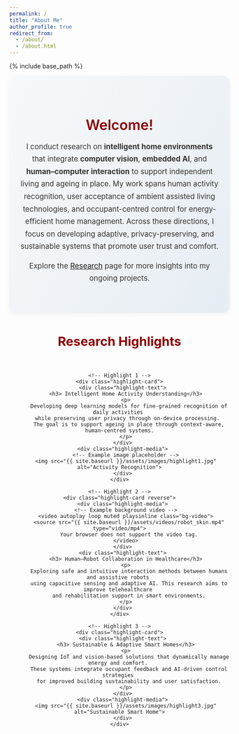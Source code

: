 ```yaml
---
permalink: /
title: "About Me"
author_profile: true
redirect_from: 
  - /about/
  - /about.html
---
```


{% include base_path %}

<!-- ====== Styling ====== -->
<style>
/* Intro Section */
.about-intro {
  background: linear-gradient(120deg, #f7f9fb, #e6edf3);
  padding: 3rem 1.5rem;
  text-align: center;
  border-radius: 16px;
  box-shadow: 0 4px 12px rgba(0,0,0,0.05);
  margin-bottom: 3rem;
}
.about-intro h2 {
  color: #8b0000;
  font-size: 2rem;
  font-weight: 600;
  margin-bottom: 1rem;
}
.about-intro p {
  max-width: 800px;
  margin: 0 auto 1rem;
  font-size: 1.05rem;
  color: #333;
  line-height: 1.7;
}

/* Research Highlights */
.highlight-section {
  text-align: center;
}
.highlight-section h2 {
  color: #8b0000;
  font-size: 1.8rem;
  font-weight: 700;
  margin-bottom: 2.5rem;
}

.highlight-grid {
  display: flex;
  flex-direction: column;
  gap: 3rem;
}

/* Each highlight card */
.highlight-card {
  display: flex;
  align-items: center;
  justify-content: space-between;
  gap: 2rem;
  flex-wrap: wrap;
  background: #ffffff;
  border-radius: 16px;
  box-shadow: 0 6px 16px rgba(0,0,0,0.08);
  overflow: hidden;
  transition: transform 0.3s ease;
}
.highlight-card:hover {
  transform: translateY(-5px);
}

.highlight-card.reverse {
  flex-direction: row-reverse;
}

/* Text Section */
.highlight-text {
  flex: 1 1 45%;
  padding: 2rem;
  text-align: left;
}
.highlight-text h3 {
  color: #8b0000;
  margin-bottom: 1rem;
  font-size: 1.3rem;
}
.highlight-text p {
  color: #333;
  line-height: 1.7;
  font-size: 1rem;
}

/* Media Section */
.highlight-media {
  flex: 1 1 45%;
  position: relative;
  overflow: hidden;
  min-height: 250px;
  border-radius: 0 16px 16px 0;
}
.highlight-media img {
  width: 100%;
  height: 100%;
  object-fit: cover;
}
.bg-video {
  width: 100%;
  height: 100%;
  object-fit: cover;
}

/* Responsive */
@media (max-width: 900px) {
  .highlight-card, .highlight-card.reverse {
    flex-direction: column;
  }
  .highlight-text {
    text-align: center;
  }
  .highlight-media {
    border-radius: 0 0 16px 16px;
  }
}
</style>


<!-- ====== Intro Section ====== -->
<div class="about-intro">
  <div class="intro-content">
    <h2>Welcome!</h2>
    <p>
      I conduct research on <strong>intelligent home environments</strong> that integrate 
      <strong>computer vision</strong>, <strong>embedded AI</strong>, and 
      <strong>human–computer interaction</strong> to support independent living and ageing in place. 
      My work spans human activity recognition, user acceptance of ambient assisted living technologies, 
      and occupant-centred control for energy-efficient home management. 
      Across these directions, I focus on developing adaptive, privacy-preserving, and sustainable systems 
      that promote user trust and comfort.
    </p>
    <p>
      Explore the <a href="{{ site.baseurl }}/Research/">Research</a> page for more insights into my ongoing projects.
    </p>
  </div>
</div>


<!-- ====== Research Highlights Section ====== -->
<div class="highlight-section">
  <h2> Research Highlights</h2>
  <div class="highlight-grid">

    <!-- Highlight 1 -->
    <div class="highlight-card">
      <div class="highlight-text">
        <h3> Intelligent Home Activity Understanding</h3>
        <p>
          Developing deep learning models for fine-grained recognition of daily activities 
          while preserving user privacy through on-device processing. 
          The goal is to support ageing in place through context-aware, human-centred systems.
        </p>
      </div>
      <div class="highlight-media">
        <!-- Example image placeholder -->
        <img src="{{ site.baseurl }}/assets/images/highlight1.jpg" alt="Activity Recognition">
      </div>
    </div>

    <!-- Highlight 2 -->
    <div class="highlight-card reverse">
      <div class="highlight-media">
        <!-- Example background video -->
        <video autoplay loop muted playsinline class="bg-video">
          <source src="{{ site.baseurl }}/assets/videos/robot_skin.mp4" type="video/mp4">
          Your browser does not support the video tag.
        </video>
      </div>
      <div class="highlight-text">
        <h3> Human–Robot Collaboration in Healthcare</h3>
        <p>
          Exploring safe and intuitive interaction methods between humans and assistive robots 
          using capacitive sensing and adaptive AI. This research aims to improve telehealthcare 
          and rehabilitation support in smart environments.
        </p>
      </div>
    </div>

    <!-- Highlight 3 -->
    <div class="highlight-card">
      <div class="highlight-text">
        <h3> Sustainable & Adaptive Smart Homes</h3>
        <p>
          Designing IoT and vision-based solutions that dynamically manage energy and comfort. 
          These systems integrate occupant feedback and AI-driven control strategies 
          for improved building sustainability and user satisfaction.
        </p>
      </div>
      <div class="highlight-media">
        <img src="{{ site.baseurl }}/assets/images/highlight3.jpg" alt="Sustainable Smart Home">
      </div>
    </div>

  </div>
</div>
